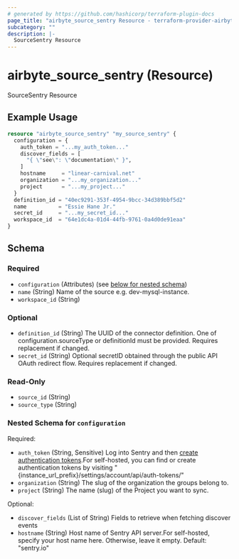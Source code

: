 ```yaml
---
# generated by https://github.com/hashicorp/terraform-plugin-docs
page_title: "airbyte_source_sentry Resource - terraform-provider-airbyte"
subcategory: ""
description: |-
  SourceSentry Resource
---
```


# airbyte_source_sentry (Resource)

SourceSentry Resource

## Example Usage

```terraform
resource "airbyte_source_sentry" "my_source_sentry" {
  configuration = {
    auth_token = "...my_auth_token..."
    discover_fields = [
      "{ \"see\": \"documentation\" }",
    ]
    hostname     = "linear-carnival.net"
    organization = "...my_organization..."
    project      = "...my_project..."
  }
  definition_id = "40ec9291-353f-4954-9bcc-34d389bbf5d2"
  name          = "Essie Hane Jr."
  secret_id     = "...my_secret_id..."
  workspace_id  = "64e1dc4a-01d4-44fb-9761-0a4d0de91eaa"
}
```

<!-- schema generated by tfplugindocs -->
## Schema

### Required

- `configuration` (Attributes) (see [below for nested schema](#nestedatt--configuration))
- `name` (String) Name of the source e.g. dev-mysql-instance.
- `workspace_id` (String)

### Optional

- `definition_id` (String) The UUID of the connector definition. One of configuration.sourceType or definitionId must be provided. Requires replacement if changed.
- `secret_id` (String) Optional secretID obtained through the public API OAuth redirect flow. Requires replacement if changed.

### Read-Only

- `source_id` (String)
- `source_type` (String)

<a id="nestedatt--configuration"></a>
### Nested Schema for `configuration`

Required:

- `auth_token` (String, Sensitive) Log into Sentry and then <a href="https://sentry.io/settings/account/api/auth-tokens/">create authentication tokens</a>.For self-hosted, you can find or create authentication tokens by visiting "{instance_url_prefix}/settings/account/api/auth-tokens/"
- `organization` (String) The slug of the organization the groups belong to.
- `project` (String) The name (slug) of the Project you want to sync.

Optional:

- `discover_fields` (List of String) Fields to retrieve when fetching discover events
- `hostname` (String) Host name of Sentry API server.For self-hosted, specify your host name here. Otherwise, leave it empty. Default: "sentry.io"



